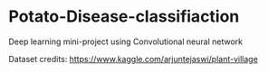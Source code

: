 # Potato-Disease-classifiaction
Deep learning mini-project using Convolutional neural network 

Dataset credits: https://www.kaggle.com/arjuntejaswi/plant-village
                                                                                                                                                                                                       
                                                                                                                                                          


